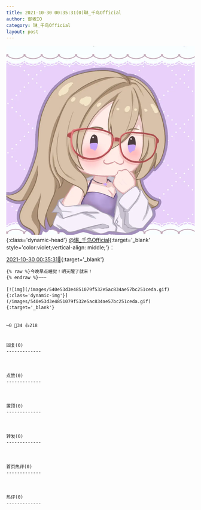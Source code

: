```yaml
---
title: 2021-10-30 00:35:31(0)琳_千鸟Official
author: 御坂IO
category: 琳_千鸟Official
layout: post
---
```


![img](/images/c0a88f85ebd0d056f37b114e0748e69556c8b488.jpg){:class='dynamic-head'}
[@琳_千鸟Official](https://space.bilibili.com/1620923329/dynamic){:target='_blank' style='color:violet;vertical-align: middle;'}：

[2021-10-30 00:35:31🔗](https://t.bilibili.com/587065898439397847){:target='_blank'}

~~~
{% raw %}今晚早点睡觉！明天醒了就来！
{% endraw %}~~~

[![img](/images/540e53d3e4851079f532e5ac834ae57bc251ceda.gif){:class='dynamic-img'}](/images/540e53d3e4851079f532e5ac834ae57bc251ceda.gif){:target='_blank'}


↪️0 💬34 👍218


回复(0)
-------------



点赞(0)
-------------



置顶(0)
-------------



转发(0)
-------------



首页热评(0)
-------------



热评(0)
-------------



